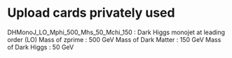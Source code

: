 # Upload cards privately used

DHMonoJ\_LO\_Mphi\_500\_Mhs\_50\_Mchi\_150 : Dark Higgs monojet at leading order (LO)
Mass of zprime : 500 GeV
Mass of Dark Matter : 150 GeV
Mass of Dark Higgs : 50 GeV
